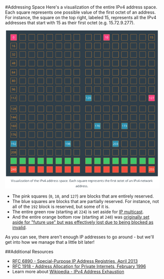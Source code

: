 #Addressing Space
Here's a visualization of the entire IPv4 address space. Each square represents one possible value of the first octet of an address. For instance, the square on the top right, labeled 15, represents all the IPv4 addresses that start with 15 as their first octet (e.g. 15.72.9.277).

![images](../images/01_Ip_Address4.png)

* The pink squares (```0```, ```10```, and ```127```) are blocks that are entirely reserved.
* The blue squares are blocks that are partially reserved. For instance, not all of the ```192``` block is reserved, but some of it is.
* The entire green row (starting at ```224```) is set aside for [IP multicast](https://en.wikipedia.org/wiki/IP_multicast).
* And the entire orange bottom row (starting at ```240```) was [originally set aside for "future use" but was effectively lost due to being blocked as invalid](http://packetlife.net/blog/2010/oct/14/ipv4-exhaustion-what-about-class-e-addresses/).

As you can see, there aren't enough IP addresses to go around - but we'll get into how we manage that a little bit later!




##Additional Resources
* [RFC 6890 - Special-Purpose IP Address Registries, April 2013](https://tools.ietf.org/html/rfc6890)
* [RFC 1918 - Address Allocation for Private Internets, February 1996](https://tools.ietf.org/html/rfc1918)
* Learn more about [Wikipedia - IPv4 Address Exhaustion](https://en.wikipedia.org/wiki/IPv4_address_exhaustion)